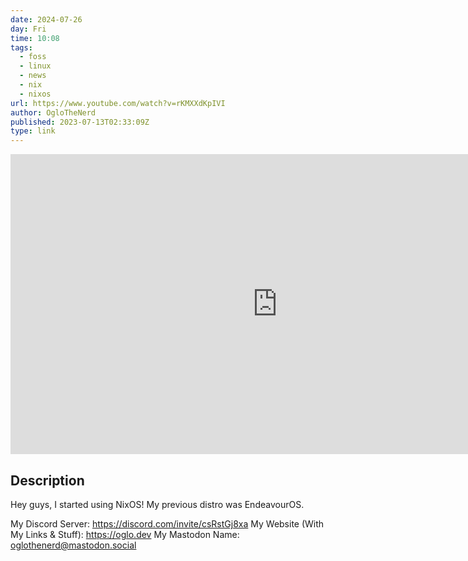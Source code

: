 ```yaml
---
date: 2024-07-26
day: Fri
time: 10:08
tags:
  - foss
  - linux
  - news
  - nix
  - nixos
url: https://www.youtube.com/watch?v=rKMXXdKpIVI
author: OgloTheNerd
published: 2023-07-13T02:33:09Z
type: link
---
```


<iframe width="854" height="480" src="https://www.youtube.com/embed/rKMXXdKpIVI" frameborder="0" allowfullscreen></iframe>

## Description
Hey guys, I started using NixOS! My previous distro was EndeavourOS.

My Discord Server: https://discord.com/invite/csRstGj8xa
My Website (With My Links & Stuff): https://oglo.dev
My Mastodon Name: oglothenerd@mastodon.social